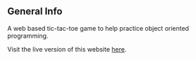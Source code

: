 ## General Info
A web based tic-tac-toe game to help practice object oriented programming.

Visit the live version of this website [here](https://casazzan.github.io/tic-tac-toe/).